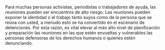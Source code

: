 [Title]: # (¿Por qué las reuniones?)
[Difficulty]: # (Principiante)
[Order]: # (0)

Para muchas personas activistas, periodistas o trabajadores de ayuda, las reuniones pueden ser encuentros de alto riesgo. Las reuniones pueden exponer la identidad o el trabajo tanto suyos como de la persona que se reúna con usted, a menudo esto se ha convertido en el escenario de detenciones. Por esta razón, es vital elevar al más alto nivel de planificación y preparación las reuniones en las que estén envueltas y vulnerables las personas defensoras de los derechos humanos o quienes estén denunciando.